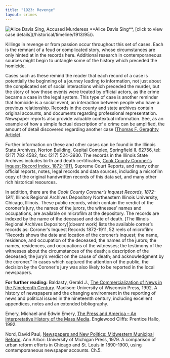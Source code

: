 ```yaml
---
title: "1923: Revenge"
layout: crimes
---
```


<img src="/img/crimes/revenge/95.jpg" title="Alice Davis Sing, Accused Murderess">
**Alice Davis Sing**, [click to view case details](/historical/timeline/1913/95/).

Killings in revenge or from passion occur throughout this set of cases. Each is the remnant of a feud or complicated story, whose circumstances are only hinted at in the records here. Additional research in contemporaneous sources might begin to untangle some of the history which preceded the homicide.

Cases such as these remind the reader that each record of a case is potentially the beginning of a journey leading to information, not just about the complicated set of social interactions which preceded the murder, but the story of how those events were treated by official actors, as the crime became a case in the legal system. This type of case is another reminder that homicide is a social event, an interaction between people who have a previous relationship. Records in the county and state archives contain original accounts, and documents regarding professional representation. Newspaper reports also provide valuable contextual information. See, as an example of how a simple factual description of a crime can be amplified, the amount of detail discovered regarding another case ([Thomas F. Geraghty Article](/docs_fk/homicide/jclc555-607.pdf)).

Further information on these and other cases can be found in the Illinois State Archives, Norton Building, Capital Complex, Springfield Il. 62756, tel: (217) 782 4582, fax: (217) 524-3930. The records in the Illinois State Archives includes birth and death certificates,  [Cook County Coroner's Inquest Record Index, 1872-1911](), Supreme Court Reports, and many other official reports, notes, legal records and data sources, including a microfilm copy of the original handwritten records of this data set, and many other rich historical resources.

In addition, there are the *Cook County Coroner’s Inquest Records, 1872- 1911*, Illinois Regional Archives Depository Northeastern Illinois University, Chicago, Illinois.  These public records, which contain the verdict of the coroner’s jury, the names of the jurors, the witnesses’ names and occupations, are available on microfilm at the depository.  The records are indexed by the name of the deceased and date of death. [The Illinois Regional Archives Depository](doesnt work) lists the available corner’s records as: Coroner’s Inquest Records 1872-1911, 52 reels of microfilm: “Records shows the date and location of the coroner’s inquest; the name, residence, and occupation of the deceased; the names of the jurors; the names, residences, and occupations of the witnesses; the testimony of the witnesses about the circumstances of the death; a description of the deceased; the jury’s verdict on the cause of death; and acknowledgment by the coroner.” In cases which captured the attention of the public, the decision by the Coroner's jury was also likely to be reported in the local newspapers.

**For further reading:**
Baldasty, Gerald J., [The Commercialization of News in the Nineteenth Century](https://www.amazon.com/exec/obidos/tg/detail/-/0299134040/qid=1085762159/sr=1-1/ref=sr_1_1/104-6378665-5804747?v=glance&s=books).  Madison: University of Wisconsin Press, 1992.  A history of newspapers and the changing environment in the reporting of news and political issues in the nineteenth century, including excellent appendices, notes and an extended bibliography.

Emery, Michael and Edwin Emery, [The Press and America – An Interpretative History of the Mass Media](https://www.amazon.com/exec/obidos/tg/detail/-/0205295576/qid=1085762261/sr=1-1/ref=sr_1_1/104-6378665-5804747?v=glance&s=books). Englewood Cliffs: Prentice Hallo, 1992.

Nord, David Paul, [Newspapers and New Politics: Midwestern Municipal Reform](https://www.amazon.com/exec/obidos/tg/detail/-/0835711684/qid=1085762221/sr=1-1/ref=sr_1_1/104-6378665-5804747?v=glance&s=books).  Ann Arbor:  University of Michigan Press, 1979.  A comparison of urban reform efforts in Chicago and St. Louis in 1890-1900, using contemporaneous newspaper accounts. Ch.5.
